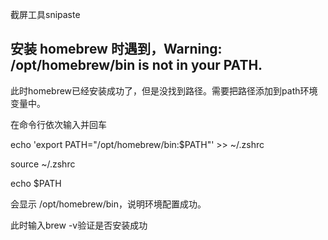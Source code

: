 截屏工具snipaste

## 安装 homebrew 时遇到，Warning: /opt/homebrew/bin is not in your PATH.

此时homebrew已经安装成功了，但是没找到路径。需要把路径添加到path环境变量中。

在命令行依次输入并回车

echo 'export PATH="/opt/homebrew/bin:$PATH"' >> ~/.zshrc

source ~/.zshrc

echo $PATH

会显示 /opt/homebrew/bin，说明环境配置成功。

此时输入brew -v验证是否安装成功



